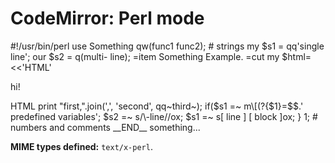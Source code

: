 CodeMirror: Perl mode
=====================

\#!/usr/bin/perl use Something qw(func1 func2); \# strings my $s1 = qq'single line'; our $s2 = q(multi- line); =item Something Example. =cut my $html=&lt;&lt;'HTML'

hi!

HTML print "first,".join(',', 'second', qq~third~); if($s1 =~ m\[(?{$1}=$$.' predefined variables'; $s2 =~ s/\\-line//ox; $s1 =~ s\[ line \] \[ block \]ox; } 1; \# numbers and comments \_\_END\_\_ something...

**MIME types defined:** `text/x-perl`.
